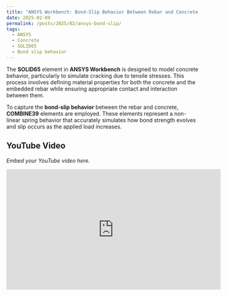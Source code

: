 ```yaml
---
title: "ANSYS Workbench: Bond-Slip Behavior Between Rebar and Concrete (SOLID65) - Including Concrete Cracking"
date: 2025-02-09
permalink: /posts/2025/02/ansys-bond-slip/
tags:
  - ANSYS
  - Concrete
  - SOLID65
  - Bond slip behavior
---
```


The **SOLID65** element in **ANSYS Workbench** is designed to model concrete behavior, particularly to simulate cracking due to tensile stresses. This process involves defining material properties for both the concrete and the embedded rebar while ensuring appropriate contact and interaction between them.

To capture the **bond-slip behavior** between the rebar and concrete, **COMBINE39** elements are employed. These elements represent a non-linear spring behavior that accurately simulates how bond strength evolves and slip occurs as the applied load increases.

## YouTube Video

*Embed your YouTube video here.*

<iframe width="560" height="315" src="https://www.youtube.com/embed/ZBKRe3CBitc?si=YmkkEf5XB2Ak4naL" title="YouTube video player" frameborder="0" allow="accelerometer; autoplay; clipboard-write; encrypted-media; gyroscope; picture-in-picture; web-share" referrerpolicy="strict-origin-when-cross-origin" allowfullscreen></iframe>

